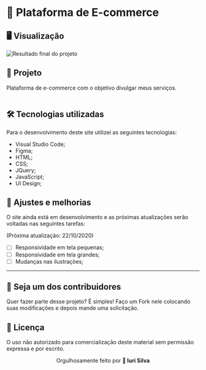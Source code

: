 # 🛒 Plataforma de E-commerce<br>

## 🖥 Visualização
![Resultado final do projeto](image/desktop.jpg)

## 🌳 Projeto<br>
Plataforma de e-commerce com o objetivo divulgar meus serviços.<br><br>

## 🛠 Tecnologias utilizadas
Para o desenvolvimento deste site utilizei as seguintes tecnologias:
- Visual Studio Code;
- Figma;
- HTML;
- CSS;
- JQuery;
- JavaScript;
- UI Design;

## 📌 Ajustes e melhorias
O site ainda está em desenvolvimento e as próximas atualizações serão voltadas nas seguintes tarefas:

(Próxima atualização: 22/10/2020)

- [ ] Responsividade em tela pequenas;
- [ ] Responsividade em tela grandes;
- [ ] Mudanças nas ilustrações; 
---

## 🌈 Seja um dos contribuidores<br>
Quer fazer parte desse projeto? É simples!
Faço um Fork nele colocando suas modificações e depois mande uma solicitação.

## 📝 Licença<br>
O uso não autorizado para comercialização deste material sem permissão expressa e por escrito.<br>

<p align= center>
Orgulhosamente feito por <strong>🏰 Iuri Silva</strong>
</p>
